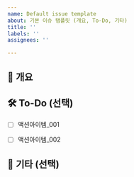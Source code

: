 ```yaml
---
name: Default issue template
about: 기본 이슈 탬플릿 (개요, To-Do, 기타)
title: ''
labels: ''
assignees: ''

---
```


## 📝 개요


## 🛠️ To-Do (선택)
- [ ] 액션아이템_001
- [ ] 액션아이템_002


## 💬 기타 (선택)
